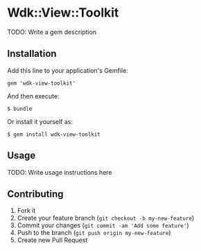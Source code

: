 # Wdk::View::Toolkit

TODO: Write a gem description

## Installation

Add this line to your application's Gemfile:

    gem 'wdk-view-toolkit'

And then execute:

    $ bundle

Or install it yourself as:

    $ gem install wdk-view-toolkit

## Usage

TODO: Write usage instructions here

## Contributing

1. Fork it
2. Create your feature branch (`git checkout -b my-new-feature`)
3. Commit your changes (`git commit -am 'Add some feature'`)
4. Push to the branch (`git push origin my-new-feature`)
5. Create new Pull Request
